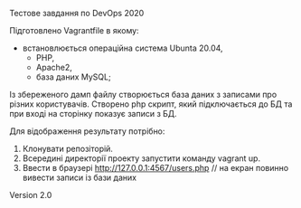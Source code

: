 Тестове завдання по DevOps 2020

Підготовлено Vagrantfile в якому:
  - встановлюється операційна система Ubunta 20.04,
	- PHP,
	- Apache2,
	- база даних MySQL; 

Із збереженого дамп файлу створюється база даних з записами про різних користувачів.
Створено php скрипт, який підключається до БД та при вході на сторінку показує записи з БД.
	
Для відображення результату потрібно:
1. Клонувати репозіторій.
2. Всередині директорії проекту запустити команду vagrant up.
3. Ввести в браузері http://127.0.0.1:4567/users.php   // на екран повинно вивести записи із бази даних 

Version 2.0
